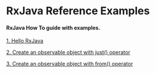 RxJava Reference Examples
=
#### **RxJava How To guide with examples.**

[1. Hello RxJava](1.HelloRxJava.md)

[2. Create an observable object with just() operator](2.CreateObservableWithJust.md)

[3. Create an observable object with from() operator](3.CreateObservableWithFrom.md)
